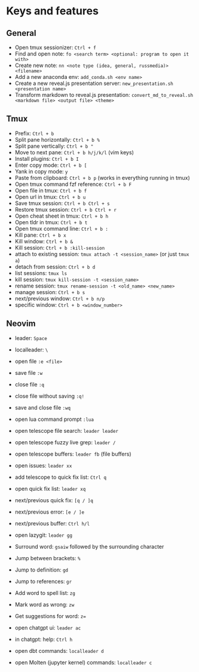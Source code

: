 # Keys and features

## General

- Open tmux sessionizer: `Ctrl + f`
- Find and open note: `fo <search term> <optional: program to open it with>`
- Create new note: `nn <note type (idea, general, russmedia)> <filename>`
- Add a new anaconda env: `add_conda.sh <env name>`
- Create a new reveal.js presentation server: `new_presentation.sh <presentation name>`
- Transform markdown to reveal.js presentation: `convert_md_to_reveal.sh <markdown file> <output file> <theme>`

## Tmux

- Prefix: `Ctrl + b`
- Split pane horizontally: `Ctrl + b %`
- Split pane vertically: `Ctrl + b "`
- Move to next pane: `Ctrl + b h/j/k/l` (vim keys)
- Install plugins: `Ctrl + b I`
- Enter copy mode: `Ctrl + b [`
- Yank in copy mode: `y`
- Paste from clipboard: `Ctrl + b p` (works in everything running in tmux)
- Open tmux command fzf reference: `Ctrl + b F`
- Open file in tmux: `Ctrl + b f`
- Open url in tmux: `Ctrl + b u`
- Save tmux session: `Ctrl + b Ctrl + s`
- Restore tmux session: `Ctrl + b Ctrl + r`
- Open cheat sheet in tmux: `Ctrl + b h`
- Open tldr in tmux: `Ctrl + b t`
- Open tmux command line: `Ctrl + b :`
- Kill pane: `Ctrl + b x`
- Kill window: `Ctrl + b &`
- Kill session: `Ctrl + b :kill-session`
- attach to existing session: `tmux attach -t <session_name>` (or just `tmux a`)
- detach from session: `Ctrl + b d`
- list sessions: `tmux ls`
- kill session: `tmux kill-session -t <session_name>`
- rename session: `tmux rename-session -t <old_name> <new_name>`
- manage session: `Ctrl + b s`
- next/previous window: `Ctrl + b n/p`
- specific window: `Ctrl + b <window_number>`

## Neovim

- leader: `Space`
- localleader: `\`
- open file `:e <file>`
- save file `:w`
- close file `:q`
- close file without saving `:q!`
- save and close file `:wq`
- open lua command prompt `:lua`
- open telescope file search: `leader leader`
- open telescope fuzzy live grep: `leader /`
- open telescope buffers: `leader fb` (file buffers)
- open issues: `leader xx`
- add telescope to quick fix list: `Ctrl q`
- open quick fix list: `leader xq`
- next/previous quick fix: `[q / ]q`
- next/previous error: `[e / ]e`
- next/previous buffer: `Ctrl h/l`
- open lazygit: `leader gg`
- Surround word: `gsaiw` followed by the surrounding character
- Jump between brackets: `%`
- Jump to definition: `gd`
- Jump to references: `gr`
- Add word to spell list: `zg`
- Mark word as wrong: `zw`
- Get suggestions for word: `z=`

- open chatgpt ui: `leader ac`
- in chatgpt: help: `Ctrl h`

- open dbt commands: `localleader d`
- open Molten (jupyter kernel) commands: `localleader c`
